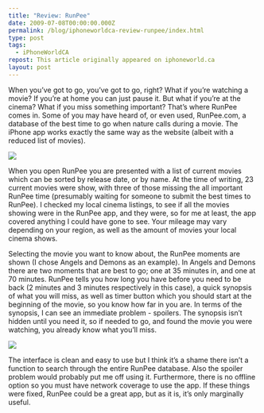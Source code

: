 ```yaml
---
title: "Review: RunPee"
date: 2009-07-08T00:00:00.000Z
permalink: /blog/iphoneworldca-review-runpee/index.html
type: post
tags:
  - iPhoneWorldCA
repost: This article originally appeared on iphoneworld.ca
layout: post
---
```


When you’ve got to go, you’ve got to go, right? What if you’re watching a movie? If you’re at home you can just pause it. But what if you’re at the cinema? What if you miss something important? That’s where RunPee comes in.
Some of you may have heard of, or even used, RunPee.com, a database of the best time to go when nature calls during a movie. The iPhone app works exactly the same way as the website (albeit with a reduced list of movies).

![](https://rknightuk.s3.amazonaws.com/site/iphoneworldca/runpeelist.png)

When you open RunPee you are presented with a list of current movies which can be sorted by release date, or by name. At the time of writing, 23 current movies were show, with three of those missing the all important RunPee time (presumably waiting for someone to submit the best times to RunPee). I checked my local cinema listings, to see if all the movies showing were in the RunPee app, and they were, so for me at least, the app covered anything I could have gone to see. Your mileage may vary depending on your region, as well as the amount of movies your local cinema shows.

Selecting the movie you want to know about, the RunPee moments are shown (I chose Angels and Demons as an example). In Angels and Demons there are two moments that are best to go; one at 35 minutes in, and one at 70 minutes. RunPee tells you how long you have before you need to be back (2 minutes and 3 minutes respectively in this case), a quick synopsis of what you will miss, as well as timer button which you should start at the beginning of the movie, so you know how far in you are. In terms of the synopsis, I can see an immediate problem - spoilers. The synopsis isn’t hidden until you need it, so if needed to go, and found the movie you were watching, you already know what you’ll miss.

![](https://rknightuk.s3.amazonaws.com/site/iphoneworldca/runpeetimerandspoilers.png)

The interface is clean and easy to use but I think it’s a shame there isn’t a function to search through the entire RunPee database. Also the spoiler problem would probably put me off using it. Furthermore, there is no offline option so you must have network coverage to use the app. If these things were fixed, RunPee could be a great app, but as it is, it’s only marginally useful.